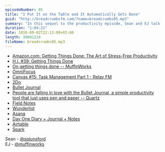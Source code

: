 ```yaml
---
episodeNumber: 05
title: "I Put It on the Table and It Automatically Gets Done"
guid: "http://breadcrumbsfm.com/?name=breadcrumbs05.mp3"
summary: "In this sequel to the productivity episode, Sean and EJ talk about task management, covering Getting Things Done and other systems they have used. Things get heated when the topic of snoozing email comes up."
duration: "1:04:21"
date: 2016-09-02T22:13:00+03:00
length: 30891224
fileName: breadcrumbs05.mp3
---
```


- [Amazon.com: Getting Things Done: The Art of Stress-Free Productivity](http://www.amazon.com/dp/B00KWG9M2E/?tag=breadcrumbsfm-20)
- [H.I. #39: Getting Things Done](http://www.hellointernet.fm/podcast/39)
- [On getting things done -- MuffinWorks](http://www.muffin.works/blog/2016/7/15/on-getting-things-done)
- [OmniFocus](https://www.omnigroup.com/omnifocus)
- [Canvas #15: Task Management Part 1 - Relay FM](https://www.relay.fm/canvas/15)
- [2Do](https://geo.itunes.apple.com/us/app/2do/id303656546)
- [Bullet Journal](http://bulletjournal.com/)
- [ People are falling in love with the Bullet Journal, a simple productivity tool that just uses pen and paper -- Quartz](http://qz.com/701309/people-are-falling-in-love-with-a-simple-productivity-system-that-just-uses-pen-and-paper/)
- [Field Notes](https://fieldnotesbrand.com/)
- [Wunderlist](https://www.wunderlist.com/)
- [Asana](https://asana.com/)
- [ Day One Diary + Journal + Notes](https://geo.itunes.apple.com/us/app/day-one-diary-+-journal-+-notes/id1044867788)
- [ Airtable](https://geo.itunes.apple.com/us/app/airtable-flexible-database/id914172636)
- [ Spark](https://geo.itunes.apple.com/us/app/spark-love-your-email-again/id997102246)

Sean - [@splunsford](https://twitter.com/splunsford)  
EJ - [@muffinworks](https://twitter.com/muffinworks)
